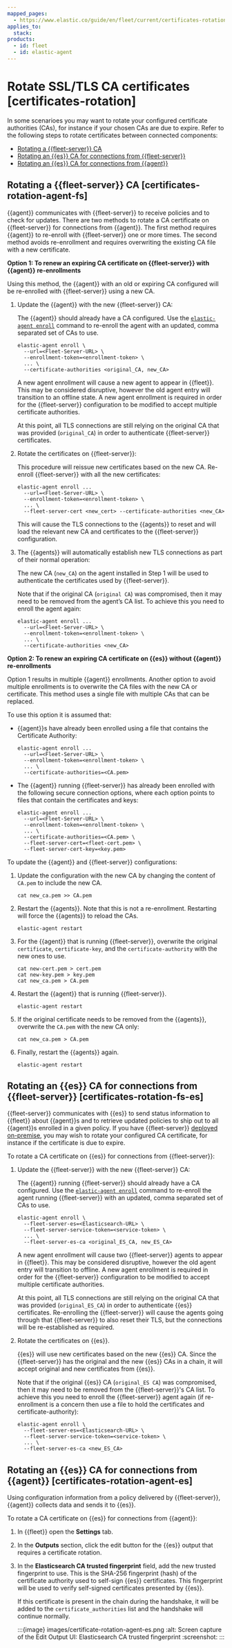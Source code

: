 ```yaml
---
mapped_pages:
  - https://www.elastic.co/guide/en/fleet/current/certificates-rotation.html
applies_to:
  stack:
products:
  - id: fleet
  - id: elastic-agent
---
```


# Rotate SSL/TLS CA certificates [certificates-rotation]

In some scenarioes you may want to rotate your configured certificate authorities (CAs), for instance if your chosen CAs are due to expire. Refer to the following steps to rotate certificates between connected components:

* [Rotating a {{fleet-server}} CA](#certificates-rotation-agent-fs)
* [Rotating an {{es}} CA for connections from {{fleet-server}}](#certificates-rotation-fs-es)
* [Rotating an {{es}} CA for connections from {{agent}}](#certificates-rotation-agent-es)


## Rotating a {{fleet-server}} CA [certificates-rotation-agent-fs]

{{agent}} communicates with {{fleet-server}} to receive policies and to check for updates. There are two methods to rotate a CA certificate on {{fleet-server}} for connections from {{agent}}. The first method requires {{agent}} to re-enroll with {{fleet-server}} one or more times. The second method avoids re-enrollment and requires overwriting the existing CA file with a new certificate.

**Option 1: To renew an expiring CA certificate on {{fleet-server}} with {{agent}} re-enrollments**

Using this method, the {{agent}} with an old or expiring CA configured will be re-enrolled with {{fleet-server}} using a new CA.

1. Update the {{agent}} with the new {{fleet-server}} CA:

    The {{agent}} should already have a CA configured. Use the [`elastic-agent enroll`](/reference/fleet/agent-command-reference.md#elastic-agent-enroll-command) command to re-enroll the agent with an updated, comma separated set of CAs to use.

    ```shell
    elastic-agent enroll \
      --url=<Fleet-Server-URL> \
      --enrollment-token=<enrollment-token> \
      ... \
      --certificate-authorities <original_CA, new_CA>
    ```

    A new agent enrollment will cause a new agent to appear in {{fleet}}. This may be considered disruptive, however the old agent entry will transition to an offline state. A new agent enrollment is required in order for the {{fleet-server}} configuration to be modified to accept multiple certificate authorities.

    At this point, all TLS connections are still relying on the original CA that was provided (`original_CA`) in order to authenticate {{fleet-server}} certificates.

2. Rotate the certificates on {{fleet-server}}:

    This procedure will reissue new certificates based on the new CA. Re-enroll {{fleet-server}} with all the new certificates:

    ```shell
    elastic-agent enroll ...
      --url=<Fleet-Server-URL> \
      --enrollment-token=<enrollment-token> \
      ... \
      --fleet-server-cert <new_cert> --certificate-authorities <new_CA>
    ```

    This will cause the TLS connections to the {{agents}} to reset and will load the relevant new CA and certificates to the {{fleet-server}} configuration.

3. The {{agents}} will automatically establish new TLS connections as part of their normal operation:

    The new CA (`new_CA`) on the agent installed in Step 1 will be used to authenticate the certificates used by {{fleet-server}}.

    Note that if the original CA (`original CA`) was compromised, then it may need to be removed from the agent’s CA list. To achieve this you need to enroll the agent again:

    ```shell
    elastic-agent enroll ...
      --url=<Fleet-Server-URL> \
      --enrollment-token=<enrollment-token> \
      ... \
      --certificate-authorities <new_CA>
    ```


**Option 2: To renew an expiring CA certificate on {{es}} without {{agent}} re-enrollments**

Option 1 results in multiple {{agent}} enrollments. Another option to avoid multiple enrollments is to overwrite the CA files with the new CA or certificate. This method uses a single file with multiple CAs that can be replaced.

To use this option it is assumed that:

* {{agent}}s have already been enrolled using a file that contains the Certificate Authority:

    ```shell
    elastic-agent enroll ...
      --url=<Fleet-Server-URL> \
      --enrollment-token=<enrollment-token> \
      ... \
      --certificate-authorities=<CA.pem>
    ```

* The {{agent}} running {{fleet-server}} has already been enrolled with the following secure connection options, where each option points to files that contain the certificates and keys:

    ```shell
    elastic-agent enroll ...
      --url=<Fleet-Server-URL> \
      --enrollment-token=<enrollment-token> \
      ... \
      --certificate-authorities=<CA.pem> \
      --fleet-server-cert=<fleet-cert.pem> \
      --fleet-server-cert-key=<key.pem>
    ```


To update the {{agent}} and {{fleet-server}} configurations:

1. Update the configuration with the new CA by changing the content of `CA.pem` to include the new CA.

    ```shell
    cat new_ca.pem >> CA.pem
    ```

2. Restart the {{agents}}. Note that this is not a re-enrollment. Restarting will force the {{agents}} to reload the CAs.

    ```shell
    elastic-agent restart
    ```

3. For the {{agent}} that is running {{fleet-server}}, overwrite the original `certificate`, `certificate-key`, and the `certificate-authority` with the new ones to use.

    ```shell
    cat new-cert.pem > cert.pem
    cat new-key.pem > key.pem
    cat new_ca.pem > CA.pem
    ```

4. Restart the {{agent}} that is running {{fleet-server}}.

    ```shell
    elastic-agent restart
    ```

5. If the original certificate needs to be removed from the {{agents}}, overwrite the `CA.pem` with the new CA only:

    ```shell
    cat new_ca.pem > CA.pem
    ```

6. Finally, restart the {{agents}} again.

    ```shell
    elastic-agent restart
    ```



## Rotating an {{es}} CA for connections from {{fleet-server}} [certificates-rotation-fs-es]

{{fleet-server}} communicates with {{es}} to send status information to {{fleet}} about {{agent}}s and to retrieve updated policies to ship out to all {{agent}}s enrolled in a given policy. If you have {{fleet-server}}  [deployed on-premise](/reference/fleet/deployment-models.md), you may wish to rotate your configured CA certificate, for instance if the certificate is due to expire.

To rotate a CA certificate on {{es}} for connections from {{fleet-server}}:

1. Update the {{fleet-server}} with the new {{fleet-server}} CA:

    The {{agent}} running {{fleet-server}} should already have a CA configured. Use the [`elastic-agent enroll`](/reference/fleet/agent-command-reference.md#elastic-agent-enroll-command) command to re-enroll the agent running {{fleet-server}} with an updated, comma separated set of CAs to use.

    ```shell
    elastic-agent enroll \
      --fleet-server-es=<Elasticsearch-URL> \
      --fleet-server-service-token=<service-token> \
      ... \
      --fleet-server-es-ca <original_ES_CA, new_ES_CA>
    ```

    A new agent enrollment will cause two {{fleet-server}} agents to appear in {{fleet}}. This may be considered disruptive, however the old agent entry will transition to offline. A new agent enrollment is required in order for the {{fleet-server}} configuration to be modified to accept multiple certificate authorities.

    At this point, all TLS connections are still relying on the original CA that was provided (`original_ES_CA`) in order to authenticate {{es}} certificates. Re-enrolling the {{fleet-server}} will cause the agents going through that {{fleet-server}} to also reset their TLS, but the connections will be re-established as required.

2. Rotate the certificates on {{es}}.

    {{es}} will use new certificates based on the new {{es}} CA. Since the {{fleet-server}} has the original and the new {{es}} CAs in a chain, it will accept original and new certificates from {{es}}.

    Note that if the original {{es}} CA (`original_ES CA`) was compromised, then it may need to be removed from the {{fleet-server}}'s CA list. To achieve this you need to enroll the {{fleet-server}} agent again (if re-enrollment is a concern then use a file to hold the certificates and certificate-authority):

    ```shell
    elastic-agent enroll \
      --fleet-server-es=<Elasticsearch-URL> \
      --fleet-server-service-token=<service-token> \
      ... \
      --fleet-server-es-ca <new_ES_CA>
    ```



## Rotating an {{es}} CA for connections from {{agent}} [certificates-rotation-agent-es]

Using configuration information from a policy delivered by {{fleet-server}}, {{agent}} collects data and sends it to {{es}}.

To rotate a CA certificate on {{es}} for connections from {{agent}}:

1. In {{fleet}} open the **Settings** tab.
2. In the **Outputs** section, click the edit button for the {{es}} output that requires a certificate rotation.
3. In the **Elasticsearch CA trusted fingerprint** field, add the new trusted fingerprint to use. This is the SHA-256 fingerprint (hash) of the certificate authority used to self-sign {{es}} certificates. This fingerprint will be used to verify self-signed certificates presented by {{es}}.

    If this certificate is present in the chain during the handshake, it will be added to the `certificate_authorities` list and the handshake will continue normally.

    :::{image} images/certificate-rotation-agent-es.png
    :alt: Screen capture of the Edit Output UI: Elasticsearch CA trusted fingerprint
    :screenshot:
    :::
